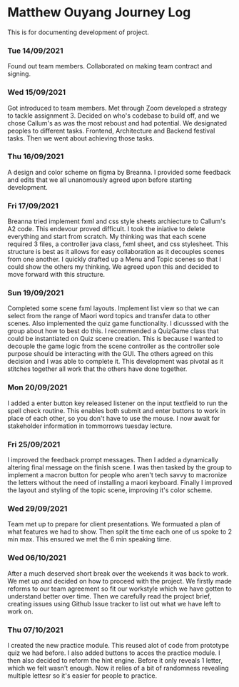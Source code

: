 # Matthew Ouyang Journey Log

This is for documenting development of project.


### Tue 14/09/2021
Found out team members. Collaborated on making team contract and signing.

### Wed 15/09/2021
Got introduced to team members. Met through Zoom developed a strategy to tackle assignment 3. Decided on who's codebase to build off, and we chose Callum's as was the most reboust and had potential. We designated peoples to different tasks. Frontend, Architecture and Backend festival tasks. Then we went about achieving those tasks.

### Thu 16/09/2021
A design and color scheme on figma by Breanna. I provided some feedback and edits that we all unanomously agreed upon before starting development.

### Fri 17/09/2021
Breanna tried implement fxml and css style sheets archiecture to Callum's A2 code. This endevour proved difficult. I took the iniative to delete everything and start from scratch. My thinking was that each scene required 3 files, a controller java class, fxml sheet, and css stylesheet. This structure is best as it allows for easy collaboration as it decouples scenes from one another. I quickly drafted up a Menu and Topic scenes so that I could show the others my thinking. We agreed upon this and decided to move forward with this structure.

### Sun 19/09/2021
Completed some scene fxml layouts. Implement list view so that we can select from the range of Maori word topics and transfer data to other scenes. Also implemented the quiz game functionality. I dicusssed with the group about how to best do this. I recommended a QuizGame class that could be instantiated on Quiz scene creation. This is because I wanted to decouple the game logic from the scene controller as the controller sole purpose should be interacting with the GUI. The others agreed on this decision and I was able to complete it. This development was pivotal as it stitches together all work that the others have done together.

### Mon 20/09/2021
I added a enter button key released listener on the input textfield to run the spell check routine. This enables both submit and enter buttons to work in place of each other, so you don't have to use the mouse. I now await for stakeholder information in tommorrows tuesday lecture.

### Fri 25/09/2021
I improved the feedback prompt messages. Then I added a dynamically altering final message on the finish scene. I was then tasked by the group to implement a macron button for people who aren't tech savvy to macronize the letters without the need of installing a maori keyboard. Finally I improved the layout and styling of the topic scene, improving it's color scheme.

### Wed 29/09/2021
Team met up to prepare for client presentations. We formuated a plan of what features we had to show. Then split the time each one of us spoke to 2 min max. This ensured we met the 6 min speaking time. 

### Wed 06/10/2021
After a much deserved short break over the weekends it was back to work. We met up and decided on how to proceed with the project. We firstly made reforms to our team agreement so fit our workstyle which we have gotten to understand better over time. Then we carefully read the project brief, creating issues using Github Issue tracker to list out what we have left to work on.

### Thu 07/10/2021
I created the new practice module. This reused alot of code from prototype quiz we had before. I also added buttons to acces the practice module. I then also decided to reform the hint engine. Before it only reveals 1 letter, which we felt wasn't enough. Now it relies of a bit of randomness revealing multiple lettesr so it's easier for people to practice. 


